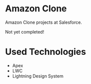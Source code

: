 # Amazon Clone
Amazon Clone projects at Salesforce.
<p>Not yet completed!</p>

# Used Technologies
- Apex
- LWC
- Lightning Design System

